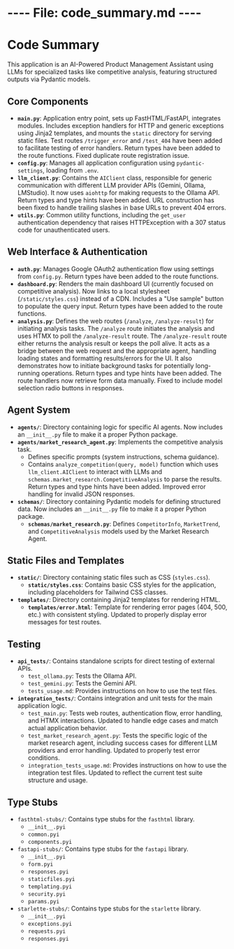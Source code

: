 # ---- File: code_summary.md ----

<!-- AI USE: This file provides a concise overview of the codebase structure. Keep it brief, focusing only on main components and their core functions. -->

# Code Summary

This application is an AI-Powered Product Management Assistant using LLMs for specialized tasks like competitive analysis, featuring structured outputs via Pydantic models.

## Core Components

-   **`main.py`**: Application entry point, sets up FastHTML/FastAPI, integrates modules. Includes exception handlers for HTTP and generic exceptions using Jinja2 templates, and mounts the `static` directory for serving static files. Test routes `/trigger_error` and `/test_404` have been added to facilitate testing of error handlers. Return types have been added to the route functions. Fixed duplicate route registration issue.
-   **`config.py`**: Manages all application configuration using `pydantic-settings`, loading from `.env`.
-   **`llm_client.py`**: Contains the `AIClient` class, responsible for generic communication with different LLM provider APIs (Gemini, Ollama, LMStudio). It now uses `aiohttp` for making requests to the Ollama API. Return types and type hints have been added. URL construction has been fixed to handle trailing slashes in base URLs to prevent 404 errors.
-   **`utils.py`**: Common utility functions, including the `get_user` authentication dependency that raises HTTPException with a 307 status code for unauthenticated users.

## Web Interface & Authentication

-   **`auth.py`**: Manages Google OAuth2 authentication flow using settings from `config.py`. Return types have been added to the route functions.
-   **`dashboard.py`**: Renders the main dashboard UI (currently focused on competitive analysis). Now links to a local stylesheet (`/static/styles.css`) instead of a CDN. Includes a "Use sample" button to populate the query input. Return types have been added to the route functions.
-   **`analysis.py`**: Defines the web routes (`/analyze`, `/analyze-result`) for initiating analysis tasks. The `/analyze` route initiates the analysis and uses HTMX to poll the `/analyze-result` route. The `/analyze-result` route either returns the analysis result or keeps the poll alive. It acts as a bridge between the web request and the appropriate agent, handling loading states and formatting results/errors for the UI. It also demonstrates how to initiate background tasks for potentially long-running operations. Return types and type hints have been added. The route handlers now retrieve form data manually. Fixed to include model selection radio buttons in responses.

## Agent System

-   **`agents/`**: Directory containing logic for specific AI agents. Now includes an `__init__.py` file to make it a proper Python package.
-   **`agents/market_research_agent.py`**: Implements the competitive analysis task.
    -   Defines specific prompts (system instructions, schema guidance).
    *   Contains `analyze_competition(query, model)` function which uses `llm_client.AIClient` to interact with LLMs and `schemas.market_research.CompetitiveAnalysis` to parse the results. Return types and type hints have been added. Improved error handling for invalid JSON responses.
-   **`schemas/`**: Directory containing Pydantic models for defining structured data. Now includes an `__init__.py` file to make it a proper Python package.
    -   **`schemas/market_research.py`**: Defines `CompetitorInfo`, `MarketTrend`, and `CompetitiveAnalysis` models used by the Market Research Agent.

## Static Files and Templates

-   **`static/`**: Directory containing static files such as CSS (`styles.css`).
    -   **`static/styles.css`**: Contains basic CSS styles for the application, including placeholders for Tailwind CSS classes.
-   **`templates/`**: Directory containing Jinja2 templates for rendering HTML.
    -   **`templates/error.html`**: Template for rendering error pages (404, 500, etc.) with consistent styling. Updated to properly display error messages for test routes.

## Testing

-   **`api_tests/`**: Contains standalone scripts for direct testing of external APIs.
    -   `test_ollama.py`: Tests the Ollama API.
    -   `test_gemini.py`: Tests the Gemini API.
    -   `tests_usage.md`: Provides instructions on how to use the test files.
-   **`integration_tests/`**: Contains integration and unit tests for the main application logic.
    -   `test_main.py`: Tests web routes, authentication flow, error handling, and HTMX interactions. Updated to handle edge cases and match actual application behavior.
    -   `test_market_research_agent.py`: Tests the specific logic of the market research agent, including success cases for different LLM providers and error handling. Updated to properly test error conditions.
    -   `integration_tests_usage.md`: Provides instructions on how to use the integration test files. Updated to reflect the current test suite structure and usage.

## Type Stubs

-   `fasthtml-stubs/`: Contains type stubs for the `fasthtml` library.
    -   `__init__.pyi`
    -   `common.pyi`
    -   `components.pyi`
-   `fastapi-stubs/`: Contains type stubs for the `fastapi` library.
    -   `__init__.pyi`
    -   `form.pyi`
    -   `responses.pyi`
    -   `staticfiles.pyi`
    -   `templating.pyi`
    -   `security.pyi`
    -   `params.pyi`
-   `starlette-stubs/`: Contains type stubs for the `starlette` library.
    -   `__init__.pyi`
    -   `exceptions.pyi`
    -   `requests.pyi`
    -   `responses.pyi`
